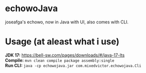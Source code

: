 # echowoJava
joseafga's echowo, now in Java with UI, also comes with CLI.

# Usage (at aleast what i use)
**JDK 17:** https://bell-sw.com/pages/downloads/#/java-17-lts        </br>
**Compile:** `mvn clean compile package assembly:single`              </br>
**Run CLI:** `java -cp echowojava.jar com.mixedvictor.echowojava.Cli`
